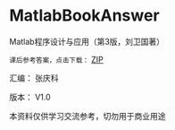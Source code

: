 # MatlabBookAnswer

Matlab程序设计与应用（第3版，刘卫国著）



`课后参考答案，点击下载：` [ZIP](https://github.com/tsingke/MatlabBookAnswer/archive/master.zip)

 汇编： 张庆科
 
 版本： V1.0

本资料仅供学习交流参考，切勿用于商业用途
